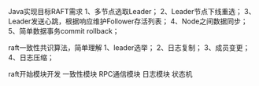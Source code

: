 Java实现目标RAFT需求
1、多节点选取Leader；
2、Leader节点下线重选；
3、Leader发送心跳，根据响应维护Follower存活列表；
4、Node之间数据同步；
5、简单数据事务commit rollback；

raft一致性共识算法，简单理解
1、leader选举；
2、日志复制；
3、成员变更；
4、日志压缩；

raft开始模块开发
一致性模块
RPC通信模块
日志模块
状态机
